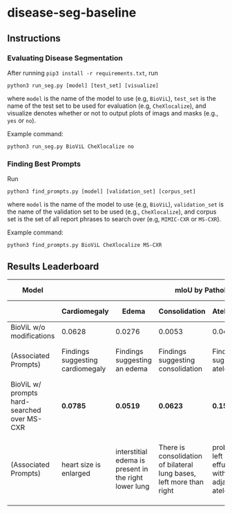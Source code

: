 # disease-seg-baseline

## Instructions

### Evaluating Disease Segmentation

After running `pip3 install -r requirements.txt`, run

```
python3 run_seg.py [model] [test_set] [visualize]
```

where `model` is the name of the model to use (e.g, `BioViL`), `test_set` is the name of the test set to be used for evaluation (e.g, `CheXlocalize`), and visualize denotes whether or not to output plots of imags and masks (e.g., `yes` or `no`).

Example command:

```
python3 run_seg.py BioViL CheXlocalize no
```

### Finding Best Prompts

Run

```
python3 find_prompts.py [model] [validation_set] [corpus_set]
```

where `model` is the name of the model to use (e.g, `BioViL`), `validation_set` is the name of the validation set to be used (e.g., `CheXlocalize`), and corpus set is the set of all report phrases to search over (e.g, `MIMIC-CXR` or `MS-CXR`).

Example command:

```
python3 find_prompts.py BioViL CheXlocalize MS-CXR
```

## Results Leaderboard

<table>
    <thead>
        <tr>
            <th>Model</th>
            <th colspan=6>mIoU by Pathology</th>
            <th>Overall mIoU</th>
        </tr>
        <tr>
            <th></th>
            <th>Cardiomegaly</th>
            <th>Edema</th>
            <th>Consolidation</th>
            <th>Atelectasis</th>
            <th>Pneumothorax</th>
            <th>Pleural Effusion</th>
            <th></th>
        </tr>
    </thead>
    <tbody>
    <tr>
            <td>BioViL w/o modifications</td>
            <td>0.0628</td>
            <td>0.0276</td>
            <td>0.0053</td>
        <td>0.0446</td>
        <td>0.0028</td>
        <td>0.0618</td>
        <td>0.0342</td>
        </tr>
        <tr>
            <td>(Associated Prompts)</td>
            <td>Findings suggesting cardiomegaly</td>
            <td>Findings suggesting an edema</td>
            <td>Findings suggesting consolidation</td>
            <td>Findings suggesting atelectasis</td>
            <td>Findings suggesting a pneumothorax</td>
            <td>Findings suggesting pleural effusion</td>
            <td></td>
        </tr>
        <tr>
            <td>BioViL w/ prompts hard-searched over MS-CXR</td>
            <td><strong>0.0785</strong></td>
            <td><strong>0.0519</strong></td>
            <td><strong>0.0623</strong></td>
            <td><strong>0.1533</strong></td>
            <td><strong>0.0064</strong></td>
            <td><strong>0.0724</strong></td>
            <td><strong>0.0708</strong></td>
        </tr>
        <tr>
            <td>(Associated Prompts)</td>
            <td>heart size is enlarged</td>
            <td>interstitial edema is present in the right lower lung</td>
            <td>There is consolidation of bilateral lung bases, left more than right</td>
            <td>probable left pleural effusion with adjacent atelectasis</td>
            <td>there is a left chest tube and small basilar left pneumothorax</td>
            <td>Left mild pleural effusion is unchanged, and low lung volumes persist</td>
            <td></td>
        </tr>
    </tbody>
</table>
